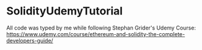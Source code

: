 # SolidityUdemyTutorial
All code was typed by me while following Stephan Grider's Udemy Course: https://www.udemy.com/course/ethereum-and-solidity-the-complete-developers-guide/
